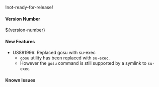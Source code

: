 !not-ready-for-release!

#### Version Number
${version-number}

#### New Features
- US881996: Replaced gosu with su-exec  
  - `gosu` utility has been replaced with `su-exec`.
  - However the `gosu` command is still supported by a symlink to `su-exec`.

#### Known Issues
